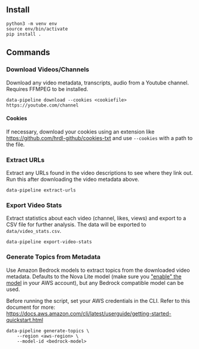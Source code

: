 
## Install

```
python3 -m venv env
source env/bin/activate
pip install .
```

## Commands

### Download Videos/Channels

Download any video metadata, transcripts, audio from a Youtube channel.
Requires FFMPEG to be installed.

```shell
data-pipeline download --cookies <cookiefile> https://youtube.com/channel
```

#### Cookies

If necessary, download your cookies using an extension like <https://github.com/hrdl-github/cookies-txt>
and use `--cookies` with a path to the file.

### Extract URLs

Extract any URLs found in the video descriptions to see where they link out.
Run this after downloading the video metadata above.

```shell
data-pipeline extract-urls
```

### Export Video Stats

Extract statistics about each video (channel, likes, views) and export to a CSV file
for further analysis. The data will be exported to `data/video_stats.csv`.

```shell
data-pipeline export-video-stats
```

### Generate Topics from Metadata

Use Amazon Bedrock models to extract topics from the downloaded video metadata.
Defaults to the Nova Lite model (make sure you
["enable" the model](https://docs.aws.amazon.com/bedrock/latest/userguide/getting-started.html) 
in your AWS account), but any Bedrock compatible model can be used.

Before running the script, set your AWS credentials in the CLI. Refer to this document for
more: <https://docs.aws.amazon.com/cli/latest/userguide/getting-started-quickstart.html>

```shell
data-pipeline generate-topics \
    --region <aws-region> \
    --model-id <bedrock-model>
```
